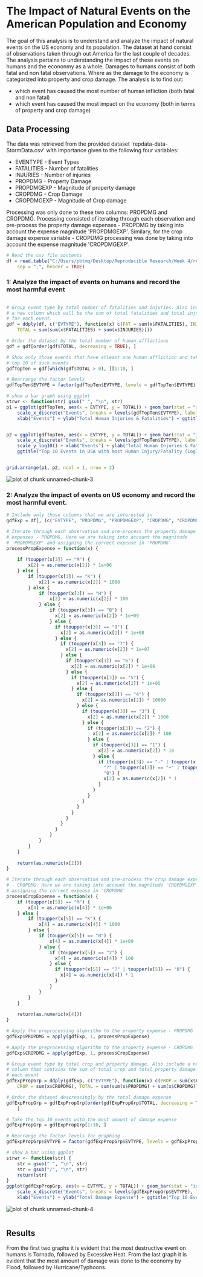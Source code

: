 The Impact of Natural Events on the American Population and Economy
========================================================

<p>
The goal of this analysis is to understand and analyze the impact of natural events on the US economy and its population. The dataset at hand consist of observations taken through out America for the last couple of decades. The analysis pertains to understanding the impact of these events on humans and the econonmy as a whole. Damages to humans consist of both fatal and non fatal observations. Where as the damage to the economy is categorized into property and crop damage. The analysis is to find out:
<ul>
  <li>which event has caused the most number of human infliction (both fatal and non fatal)</li>
  <li>which event has caused the most impact on the economy (both in terms of property and crop damage)</li>
</ul>
</p>




## Data Processing
<p>
The data was retrieved from the provided dataset 'repdata-data-StormData.csv' with importance given to the following four variables:
<ul>
  <li>EVENTYPE - Event Types</li>
  <li>FATALITIES - Number of fatalities</li>
  <li>INJURIES - Number of injuries</li>
  <li>PROPDMG - Property Damage</li>
  <li>PROPDMGEXP - Magnitude of property damage</li>
  <li>CROPDMG - Crop Damage</li>
  <li>CROPDMGEXP - Magnitude of Crop damage</li>
</ul>

Processing was only done to these two columns: PROPDMG and CROPDMG. Processing consisted of iterating through each observation and pre-process the
property damage expenses - PROPDMG by taking into account the expense magnitude 'PROPDMGEXP'. Similary, for the crop damage expense variable - CROPDMG  processing was done by taking into account the expense magnitude 'CROPDMGEXP'.
</p>

```r
# Read the csv file contents
df = read.table("C:/Users/pbtmq/Desktop/Reproducible Research/Week 4/repdata-data-StormData.csv", 
    sep = ",", header = TRUE)
```


<h3>1: Analyze the impact of events on humans and record the most harmful event</h3>

```r

# Group event type by total number of fatalities and injuries. Also include
# a new column which will be the sum of total fatalities and total injuries
# for each event.
gdf = ddply(df, c("EVTYPE"), function(x) c(FAT = sum(x$FATALITIES), INJ = sum(x$INJURIES), 
    TOTAL = sum(sum(x$FATALITIES) + sum(x$INJURIES))))

# Order the dataset by the total number of human afflictions
gdf = gdf[order(gdf$TOTAL, decreasing = TRUE), ]

# Show only those events that have atleast one human affliction and take the
# top 10 of such events
gdfTopTen = gdf[which(gdf$TOTAL > 0), ][1:10, ]

# Rearrange the factor levels
gdfTopTen$EVTYPE = factor(gdfTopTen$EVTYPE, levels = gdfTopTen$EVTYPE)

# show a bar graph using ggplot
strwr <- function(str) gsub(" ", "\n", str)
p1 = ggplot(gdfTopTen, aes(x = EVTYPE, y = TOTAL)) + geom_bar(stat = "identity") + 
    scale_x_discrete("Events", breaks = levels(gdfTopTen$EVTYPE), labels = strwr(levels(gdfTopTen$EVTYPE))) + 
    xlab("Events") + ylab("Total Human Injuries & Fatalities") + ggtitle("Top 10 Events in USA with most Human Injury/Fatality")


p2 = ggplot(gdfTopTen, aes(x = EVTYPE, y = TOTAL)) + geom_bar(stat = "identity") + 
    scale_x_discrete("Events", breaks = levels(gdfTopTen$EVTYPE), labels = strwr(levels(gdfTopTen$EVTYPE))) + 
    scale_y_log10() + xlab("Events") + ylab("Total Human Injuries & Fatalities") + 
    ggtitle("Top 10 Events in USA with most Human Injury/Fatality (Log10)")


grid.arrange(p1, p2, ncol = 1, nrow = 2)
```

![plot of chunk unnamed-chunk-3](figure/unnamed-chunk-3.png) 



<h3>2: Analyze the impact of events on US economy and record the most harmful event.</h3>

```r
# Include only those columns that we are interested in
gdfExp = df[, (c("EVTYPE", "PROPDMG", "PROPDMGEXP", "CROPDMG", "CROPDMGEXP"))]

# Iterate through each observation and pre-process the property damage
# expenses - PROPDMG. Here we are taking into account the magnitude
# 'PROPDMGEXP' and assigning the correct expense in 'PROPDMG'
processPropExpense = function(x) {
    
    if (toupper(x[3]) == "M") {
        x[2] = as.numeric(x[2]) * 1e+06
    } else {
        if (toupper(x[3]) == "K") {
            x[2] = as.numeric(x[2]) * 1000
        } else {
            if (toupper(x[3]) == "H") {
                x[2] = as.numeric(x[2]) * 100
            } else {
                if (toupper(x[3]) == "B") {
                  x[2] = as.numeric(x[2]) * 1e+09
                } else {
                  if (toupper(x[3]) == "8") {
                    x[2] = as.numeric(x[2]) * 1e+08
                  } else {
                    if (toupper(x[3]) == "7") {
                      x[2] = as.numeric(x[2]) * 1e+07
                    } else {
                      if (toupper(x[3]) == "6") {
                        x[2] = as.numeric(x[2]) * 1e+06
                      } else {
                        if (toupper(x[3]) == "5") {
                          x[2] = as.numeric(x[2]) * 1e+05
                        } else {
                          if (toupper(x[3]) == "4") {
                            x[2] = as.numeric(x[2]) * 10000
                          } else {
                            if (toupper(x[3]) == "3") {
                              x[2] = as.numeric(x[2]) * 1000
                            } else {
                              if (toupper(x[3]) == "2") {
                                x[2] = as.numeric(x[2]) * 100
                              } else {
                                if (toupper(x[3]) == "1") {
                                  x[2] = as.numeric(x[2]) * 10
                                } else {
                                  if (toupper(x[3]) == "-" | toupper(x[3]) == 
                                    "?" | toupper(x[3]) == "+" | toupper(x[3]) == 
                                    "0") {
                                    x[2] = as.numeric(x[2]) * 1
                                  }
                                }
                              }
                            }
                          }
                        }
                      }
                    }
                  }
                }
            }
        }
    }
    
    return(as.numeric(x[2]))
}

# Iterate through each observation and pre-process the crop damage expenses
# - CROPDMG. Here we are taking into account the magnitude 'CROPDMGEXP' and
# assigning the correct expense in 'CROPDMG'
processCropExpense = function(x) {
    if (toupper(x[5]) == "M") {
        x[4] = as.numeric(x[4]) * 1e+06
    } else {
        if (toupper(x[5]) == "K") {
            x[4] = as.numeric(x[4]) * 1000
        } else {
            if (toupper(x[5]) == "B") {
                x[4] = as.numeric(x[4]) * 1e+09
            } else {
                if (toupper(x[5]) == "2") {
                  x[4] = as.numeric(x[4]) * 100
                } else {
                  if (toupper(x[5]) == "?" | toupper(x[5]) == "0") {
                    x[4] = as.numeric(x[4]) * 1
                  }
                }
            }
        }
    }
    
    return(as.numeric(x[4]))
}

# Apply the preprocessing algorithm to the property expense - PROPDMG
gdfExp$PROPDMG = apply(gdfExp, 1, processPropExpense)

# Apply the preprocessing algorithm to the property expense - CROPDMG
gdfExp$CROPDMG = apply(gdfExp, 1, processCropExpense)

# Group event type by total crop and property damage. Also include a new
# column that contains the sum of total crop and total property damage for
# each event
gdfExpPropGrp = ddply(gdfExp, c("EVTYPE"), function(x) c(PROP = sum(x$PROPDMG), 
    CROP = sum(x$CROPDMG), TOTAL = sum(sum(x$PROPDMG) + sum(x$CROPDMG))))

# Order the dataset descreasingly by the total damage expense
gdfExpPropGrp = gdfExpPropGrp[order(gdfExpPropGrp$TOTAL, decreasing = TRUE), 
    ]

# Take the top 10 events with the most amount of damage expense
gdfExpPropGrp = gdfExpPropGrp[1:10, ]

# Rearrange the factor levels for graphing
gdfExpPropGrp$EVTYPE = factor(gdfExpPropGrp$EVTYPE, levels = gdfExpPropGrp$EVTYPE)

# show a bar using ggplot
strwr <- function(str) {
    str = gsub(" ", "\n", str)
    str = gsub("/", "\n", str)
    return(str)
}
ggplot(gdfExpPropGrp, aes(x = EVTYPE, y = TOTAL)) + geom_bar(stat = "identity") + 
    scale_x_discrete("Events", breaks = levels(gdfExpPropGrp$EVTYPE), labels = strwr(levels(gdfExpPropGrp$EVTYPE))) + 
    xlab("Events") + ylab("Total Damage Expense") + ggtitle("Top 10 Events in USA with most Damage Expense")
```

![plot of chunk unnamed-chunk-4](figure/unnamed-chunk-4.png) 

```r

```



## Results
From the first two graphs it is evident that the most destructive event on humans is Tornado, followed by Excessive Heat. From the last graph it is evident that the most amount of damage was done to the economy by Flood, followed by Hurricane/Typhoons.
